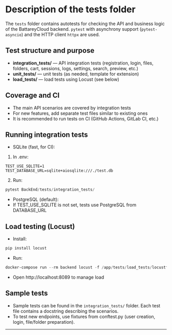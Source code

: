 # Description of the tests folder

The `tests` folder contains autotests for checking the API and business logic of the BattareyCloud backend. `pytest` with asynchrony support (`pytest-asyncio`) and the HTTP client `httpx` are used.

## Test structure and purpose
- **integration_tests/** — API integration tests (registration, login, files, folders, cart, sessions, logs, settings, search, preview, etc.)
- **unit_tests/** — unit tests (as needed, template for extension)
- **load_tests/** — load tests using Locust (see below)

## Coverage and CI
- The main API scenarios are covered by integration tests
- For new features, add separate test files similar to existing ones
- It is recommended to run tests on CI (GitHub Actions, GitLab CI, etc.)

## Running integration tests
- SQLite (fast, for CI):
1. In .env:
```
TEST_USE_SQLITE=1
TEST_DATABASE_URL=sqlite+aiosqlite:///./test.db
```
2. Run:
```powershell
pytest BackEnd/tests/integration_tests/
```
- PostgreSQL (default):
- If TEST_USE_SQLITE is not set, tests use PostgreSQL from DATABASE_URL

## Load testing (Locust)
- Install:
```powershell
pip install locust
```
- Run:
```powershell
docker-compose run --rm backend locust -f /app/tests/load_tests/locustfile.py --host=http://backend:8000
```
- Open http://localhost:8089 to manage load

## Sample tests
- Sample tests can be found in the `integration_tests/` folder. Each test file contains a docstring describing the scenarios.
- To test new endpoints, use fixtures from conftest.py (user creation, login, file/folder preparation).

---